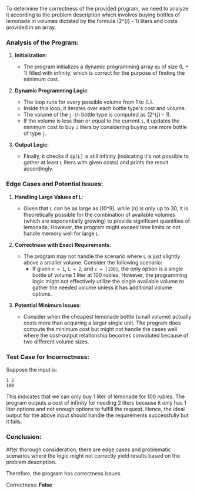 To determine the correctness of the provided program, we need to analyze it according to the problem description which involves buying bottles of lemonade in volumes dictated by the formula \(2^{i} - 1\) liters and costs provided in an array.

### Analysis of the Program:

1. **Initialization**: 
   - The program initializes a dynamic programming array `dp` of size \(L + 1\) filled with infinity, which is correct for the purpose of finding the minimum cost.

2. **Dynamic Programming Logic**:
   - The loop runs for every possible volume from 1 to \(L\).
   - Inside this loop, it iterates over each bottle type's cost and volume.
   - The volume of the `j-th` bottle type is computed as \(2^{j} - 1\).
   - If the volume is less than or equal to the current `i`, it updates the minimum cost to buy `i` liters by considering buying one more bottle of type `j`.

3. **Output Logic**:
   - Finally, it checks if `dp[L]` is still infinity (indicating it's not possible to gather at least `L` liters with given costs) and prints the result accordingly.

### Edge Cases and Potential Issues:
1. **Handling Large Values of L**: 
   - Given that `L` can be as large as \(10^9\), while \(n\) is only up to 30, it is theoretically possible for the combination of available volumes (which are exponentially growing) to provide significant quantities of lemonade. However, the program might exceed time limits or not handle memory well for large `L`.

2. **Correctness with Exact Requirements**:
   - The program may not handle the scenario where `L` is just slightly above a smaller volume. Consider the following scenario:
     - If given `n = 1`, `L = 2`, and `c = [100]`, the only option is a single bottle of volume 1 liter at 100 rubles. However, the programming logic might not effectively utilize the single available volume to gather the needed volume unless it has additional volume options.
  
3. **Potential Minimum Issues**:
   - Consider when the cheapest lemonade bottle (small volume) actually costs more than acquiring a larger single unit. The program does compute the minimum cost but might not handle the cases well where the cost-output relationship becomes convoluted because of two different volume sizes.

### Test Case for Incorrectness:
Suppose the input is:
```
1 2
100
```
This indicates that we can only buy 1 liter of lemonade for 100 rubles. The program outputs a cost of infinity for needing 2 liters because it only has 1 liter options and not enough options to fulfill the request. Hence, the ideal output for the above input should handle the requirements successfully but it fails.

### Conclusion:
After thorough consideration, there are edge cases and problematic scenarios where the logic might not correctly yield results based on the problem description.

Therefore, the program has correctness issues.

Correctness: **False**
